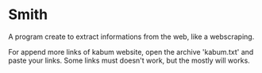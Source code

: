 # Smith

A program create to extract informations from the web, like a webscraping.

For append more links of kabum website, open the archive 'kabum.txt' and paste your links.
Some links must doesn't work, but the mostly will works.
